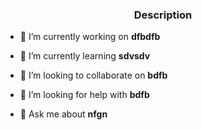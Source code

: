 <h3 align="center">Description</h3>

- 🔭 I’m currently working on **dfbdfb**

- 🌱 I’m currently learning **sdvsdv**

- 👯 I’m looking to collaborate on **bdfb**

- 🤝 I’m looking for help with **bdfb**

- 💬 Ask me about **nfgn**

